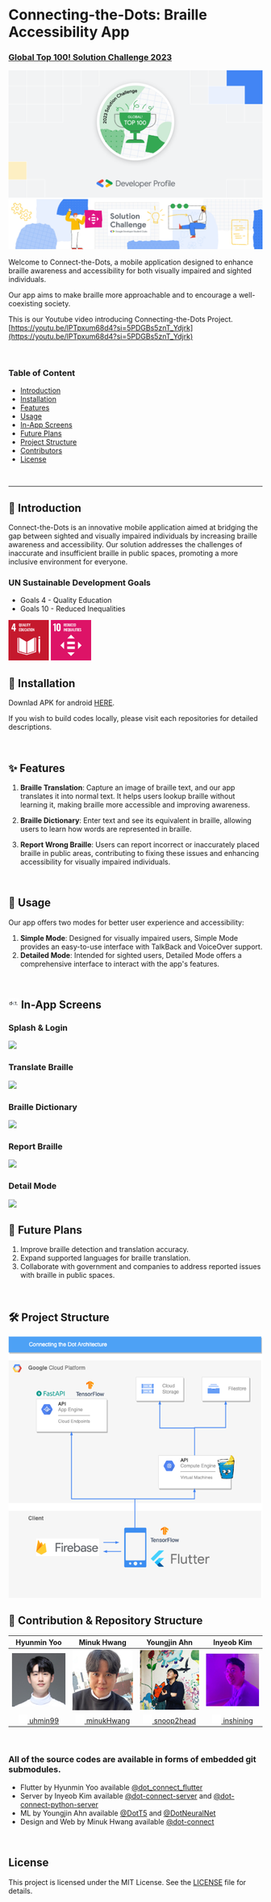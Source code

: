 # Connecting-the-Dots: Braille Accessibility App

### [Global Top 100! Solution Challenge 2023](https://developers.google.com/community/gdsc-solution-challenge/winners?hl=ko)

<img alt="image" src="./assets/top100.png">

<img alt="image" src="./assets/solutionchallenge-2023-Website-EventBanners_Full.png">

Welcome to Connect-the-Dots, a mobile application designed to enhance braille awareness and accessibility for both visually impaired and sighted individuals.

Our app aims to make braille more approachable and to encourage a well-coexisting society.

This is our Youtube video introducing Connecting-the-Dots Project.
[https://youtu.be/lPTpxum68d4?si=5PDGBs5znT_Ydjrk](https://youtu.be/lPTpxum68d4?si=5PDGBs5znT_Ydjrk)

</br>

### Table of Content

- [Introduction](#introduction)
- [Installation](#install)
- [Features](#features)
- [Usage](#usage)
- [In-App Screens](#in-app)
- [Future Plans](#future-plans)
- [Project Structure](#structure)
- [Contributors](#team-members)
- [License](#license)

</br>

------

<a name="introduction"></a>
## 🔎 Introduction

Connect-the-Dots is an innovative mobile application aimed at bridging the gap between sighted and visually impaired individuals by increasing braille awareness and accessibility. Our solution addresses the challenges of inaccurate and insufficient braille in public spaces, promoting a more inclusive environment for everyone.

### UN Sustainable Development Goals

- Goals 4 - Quality Education
- Goals 10 - Reduced Inequalities

<img width="80" alt="image" src="./assets/goal-04_960.png">
<img width="80" alt="image" src="./assets/goal-10_960.png">

</br>

<a name="install"></a>
## 📂 Installation

Downlad APK for android [HERE](https://drive.google.com/file/d/1E8bA4USMCyfeo7sZTLlj5UNWw3JewiZR/view?usp=sharing).

If you wish to build codes locally, please visit each repositories for detailed descriptions.


</br>

<a name="features"></a>
## ✨ Features

1. **Braille Translation**: Capture an image of braille text, and our app translates it into normal text. It helps users lookup braille without learning it, making braille more accessible and improving awareness.

2. **Braille Dictionary**: Enter text and see its equivalent in braille, allowing users to learn how words are represented in braille.

3. **Report Wrong Braille**: Users can report incorrect or inaccurately placed braille in public areas, contributing to fixing these issues and enhancing accessibility for visually impaired individuals.

</br>

<a name="usage"></a>
## 📱 Usage

Our app offers two modes for better user experience and accessibility:

1. **Simple Mode**: Designed for visually impaired users, Simple Mode provides an easy-to-use interface with TalkBack and VoiceOver support.
2. **Detailed Mode**: Intended for sighted users, Detailed Mode offers a comprehensive interface to interact with the app's features.

</br>

<a name="in-app"></a>
## <img width="20" alt="image" src="./assets/logo_big.png"> In-App Screens

### Splash & Login
<img src="https://user-images.githubusercontent.com/67991188/229133549-c6300516-51ca-4d44-ae49-d415d18c4175.gif">

### Translate Braille
<img src="https://user-images.githubusercontent.com/67991188/229133666-2588f389-ea91-4cbe-a084-f6863c430b4e.gif">

### Braille Dictionary
<img src="https://user-images.githubusercontent.com/67991188/229133693-b132410c-7582-49a3-8888-543b4135a697.gif">

### Report Braille
<img src="https://user-images.githubusercontent.com/67991188/229133703-df92765a-4a6d-4235-b35f-13743d33209c.gif">

### Detail Mode
<img src="https://user-images.githubusercontent.com/67991188/229133714-003bf3f6-feb8-417f-b313-4fff64d2f315.gif">


</br>

<a name="future-plans"></a>
## 🔮 Future Plans

1. Improve braille detection and translation accuracy.
2. Expand supported languages for braille translation.
3. Collaborate with government and companies to address reported issues with braille in public spaces.

</br>

<a name="structure"></a>
## 🛠 Project Structure

<img alt="image" src="./assets/connecting-the-dot.drawio.png">

</br>

<a name="team-members"></a>
## 👥 Contribution & Repository Structure


|                         Hyunmin Yoo                          |                         Minuk Hwang                          |                         Youngjin Ahn                         |                          Inyeob Kim                          |
| :----------------------------------------------------------: | :----------------------------------------------------------: | :----------------------------------------------------------: | :----------------------------------------------------------: |
|  <img width="160" alt="image" src="./assets/hyunmin.jpeg">   |   <img width="160" alt="image" src="./assets/minuk.jpeg">    |  <img width="160" alt="image" src="./assets/youngjin.jpg">   |   <img width="160" alt="image" src="./assets/inyeop.jpeg">   |
| [<img width="18" alt="image" src="./assets/GitHub-Mark-Light-64px.png"> uhmin99](https://github.com/uhmin99) | [<img width="18" alt="image" src="./assets/GitHub-Mark-Light-64px.png"> minukHwang](https://github.com/minukHwang) | [<img width="18" alt="image" src="./assets/GitHub-Mark-Light-64px.png"> snoop2head](https://github.com/snoop2head) | [<img width="18" alt="image" src="./assets/GitHub-Mark-Light-64px.png"> inshining](https://github.com/inshining) |

</br>


### All of the source codes are available in forms of embedded git submodules.

- Flutter by Hyunmin Yoo available [@dot_connect_flutter](https://github.com/gdsc-ys/dot_connect_flutter)
- Server by Inyeob Kim available [@dot-connect-server](https://github.com/gdsc-ys/dot-connect-server) and [@dot-connect-python-server](https://github.com/inshining/dot-connect-python-server/)
- ML by Youngjin Ahn available [@DotT5](https://github.com/snoop2head/DotT5/) and [@DotNeuralNet](https://github.com/snoop2head/DotNeuralNet)
- Design and Web by Minuk Hwang available [@dot-connect](https://github.com/minukHwang/dot-connect/)

</br>

<a name="license"></a>
## License

This project is licensed under the MIT License. See the [LICENSE](LICENSE) file for details.
